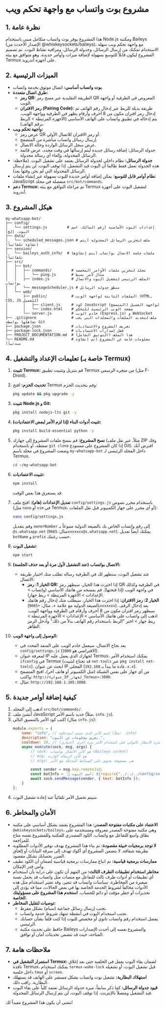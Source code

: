 # مشروع بوت واتساب مع واجهة تحكم ويب

## 1. نظرة عامة

هذا المشروع يوفر بوت واتساب متكامل مبني باستخدام Node.js ومكتبة Baileys (الإصدار الأحدث من @whiskeysockets/baileys)، مع واجهة تحكم ويب سهلة الاستخدام تمكنك من إرسال الرسائل، وجدولة الرسائل، ومراقبة نشاط البوت. تم تصميم المشروع ليكون قابلاً للتوسع بسهولة لإضافة ميزات وأوامر جديدة، وهو متوافق مع بيئة Termux على أجهزة أندرويد.

## 2. الميزات الرئيسية

*   **بوت واتساب أساسي:** اتصال موثوق بخدمة واتساب.
*   **طرق اتصال متعددة:**
    *   **رمز QR:** الطريقة التقليدية عبر مسح رمز QR المعروض في الطرفية أو واجهة الويب.
    *   **رمز الاقتران (Pairing Code):** طريقة بديلة للربط عبر إدخال رقم الهاتف ثم إدخال رمز اقتران مكون من 8 أحرف وأرقام يظهر في الطرفية وواجهة الويب، يتم إدخاله في تطبيق واتساب على الهاتف الأساسي (الأجهزة المرتبطة > الربط برقم الهاتف).
*   **واجهة تحكم ويب:**
    *   عرض رمز QR أو رمز الاقتران للاتصال الأولي.
    *   إرسال رسائل واتساب مباشرة من المتصفح.
    *   عرض سجل الرسائل الواردة وحالة الاتصال.
    *   جدولة الرسائل: إضافة رسائل جديدة ليتم إرسالها في وقت محدد، عرض قائمة الرسائل المجدولة، وإلغاء أي رسالة مجدولة.
*   **جدولة الرسائل:** نظام داخلي لجدولة الرسائل يعتمد على تشغيل البوت. (ملاحظة: هذه الجدولة تعمل فقط طالما أن البوت قيد التشغيل. إذا توقف البوت، لن يتم إرسال الرسائل المجدولة التي لم يحن وقتها بعد).
*   **نظام أوامر قابل للتوسع:** يمكن إضافة أوامر جديدة للبوت بسهولة عبر إنشاء ملفات JavaScript منفصلة في مجلد `src/bot/commands`.
*   **دعم Termux:** تم مراعاة التوافق مع بيئة Termux لتشغيل البوت على أجهزة أندرويد.

## 3. هيكل المشروع

```
my-whatsapp-bot/
├── config/
│   └── settings.js         # إعدادات البوت الأساسية (رقم المالك، اسم البوت، إلخ)
├── data/
│   └── scheduled_messages.json # ملف لتخزين الرسائل المجدولة (يتم إنشاؤه تلقائياً)
├── session/
│   └── baileys_auth_info/  # ملفات جلسة الاتصال بواتساب (يتم إنشاؤها تلقائياً)
├── src/
│   ├── bot/
│   │   ├── commands/         # مجلد لتخزين ملفات الأوامر المخصصة
│   │   │   └── ping.js       # مثال لأمر بسيط
│   │   ├── index.js          # الملف الرئيسي لتشغيل البوت والاتصال بواتساب
│   │   └── messageScheduler.js # منطق جدولة الرسائل
│   └── web/
│       ├── public/           # الملفات الثابتة لواجهة الويب (HTML, CSS, JS للعميل)
│       │   ├── client.js     # كود JavaScript لواجهة العميل (المتصفح)
│       │   └── index.html    # صفحة الويب الرئيسية للتحكم
│       └── server.js         # خادم الويب (Express.js) و WebSocket
├── .gitignore                # ملف لتحديد الملفات والمجلدات التي يجب تجاهلها بواسطة Git
├── package.json              # تعريف المشروع والاعتماديات
├── package-lock.json         # قفل إصدارات الاعتماديات
├── PROJECT_DOCUMENTATION.md  # هذا الملف (التوثيق الشامل)
└── README.md                 # معلومات عامة عن المشروع (تم إنشاؤه مبدئياً)
```

## 4. تعليمات الإعداد والتشغيل (خاصة بـ Termux)

1.  **تثبيت Termux:** قم بتنزيل وتثبيت تطبيق Termux من متجره الرسمي (مثل F-Droid).
2.  **تحديث الحزم:** افتح Termux وقم بتحديث الحزم:
    ```bash
    pkg update && pkg upgrade -y
    ```
3.  **تثبيت Node.js و Git:**
    ```bash
    pkg install nodejs-lts git -y
    ```
4.  **تثبيت أدوات البناء (إذا لزم الأمر لبعض الاعتماديات):**
    ```bash
    pkg install build-essential python -y
    ```
5.  **نسخ المشروع:** قم بنسخ ملفات المشروع إلى جهازك (مثلاً، عبر نقل ملف ZIP وفك ضغطه، أو باستخدام `git clone` إذا كان المشروع على مستودع Git).
    افترض أنك وضعت المشروع في مجلد باسم `my-whatsapp-bot` داخل المجلد الرئيسي لـ Termux.
    ```bash
    cd ~/my-whatsapp-bot
    ```
6.  **تثبيت الاعتماديات:**
    ```bash
    npm install
    ```
    قد يستغرق هذا بعض الوقت.

7.  **تعديل الإعدادات (هام):**
    افتح ملف `config/settings.js` باستخدام محرر نصوص (مثل `nano` أو `vim` في Termux، أو أي محرر على جهاز الكمبيوتر قبل نقل الملفات):
    ```bash
    nano config/settings.js
    ```
    وقم بتعديل `ownerNumber` إلى رقم واتساب الخاص بك بالصيغة الدولية متبوعاً بـ `@s.whatsapp.net` (مثال: `9665xxxxxxx@s.whatsapp.net`). يمكنك أيضاً تعديل `botName` و `prefix` حسب رغبتك.

8.  **تشغيل البوت:**
    ```bash
    npm start
    ```
9.  **الاتصال بواتساب (عند التشغيل لأول مرة أو بعد حذف الجلسة):**
    *   عند تشغيل البوت، ستظهر لك في الطرفية رسالة تطلب منك اختيار طريقة الاتصال:
        *   **الخيار 1: رمز QR:** إذا اخترت هذا الخيار، سيظهر رمز QR في الطرفية وكذلك في واجهة الويب (إذا فتحتها). قم بمسحه من هاتفك الأساسي (واتساب > الإعدادات > الأجهزة المرتبطة > ربط جهاز).
        *   **الخيار 2: رمز الاقتران:** إذا اخترت هذا الخيار، سيطلب منك إدخال رقم هاتفك (بالصيغة الدولية مع علامة +، مثال: `+9665xxxxxxx`). بعد إدخال الرقم، سيظهر رمز اقتران مكون من 8 أحرف وأرقام في الطرفية وواجهة الويب. اذهب إلى واتساب على هاتفك الأساسي > الإعدادات > الأجهزة المرتبطة > ربط جهاز > اختر "الربط باستخدام رقم الهاتف بدلاً من ذلك" وأدخل الرمز الظاهر.

10. **الوصول إلى واجهة الويب:**
    *   بعد نجاح الاتصال، سيعمل خادم الويب على المنفذ المحدد في `config/settings.js` (الافتراضي هو `3000`).
    *   لمعرفة عنوان IP لجهازك الذي يعمل عليه Termux، يمكنك استخدام الأمر `ifconfig` في Termux (قد تحتاج لتثبيت `net-tools` عبر `pkg install net-tools`). ابحث عن عنوان IP المحلي (عادة ما يبدأ بـ `192.168.x.x`).
    *   من أي جهاز على نفس الشبكة (مثل الكمبيوتر أو هاتف آخر)، افتح المتصفح واكتب: `http://<عنوان_IP_لجهاز_Termux>:3000`.
    *   مثال: `http://192.168.1.105:3000`.

## 5. كيفية إضافة أوامر جديدة

1.  اذهب إلى المجلد `src/bot/commands/`.
2.  أنشئ ملف JavaScript جديد باسم الأمر (مثلاً، `info.js`).
3.  اكتب كود الأمر بالتنسيق التالي (مثال `info.js`):
    ```javascript
    module.exports = {
        name: "info", // اسم الأمر الذي سيتم استدعاؤه (مثلاً: .info)
        description: "يعرض معلومات عن البوت.",
        cooldown: 10, // فترة الانتظار بالثواني قبل استخدام الأمر مرة أخرى (اختياري)
        async execute(sock, msg, args) {
            // sock: هو كائن الاتصال بواتساب (Baileys socket)
            // msg: هو كائن الرسالة الواردة
            // args: هي مصفوفة تحتوي على الوسائط المدخلة مع الأمر

            const sender = msg.key.remoteJid;
            const botInfo = `🤖 اسم البوت: ${require("../../../config/settings").botName}\n👨‍💻 المطور: Manus AI`;
            await sock.sendMessage(sender, { text: botInfo });
        }
    };
    ```
4.  سيتم تحميل الأمر تلقائياً عند إعادة تشغيل البوت.

## 6. الأمان والمخاطر

*   **الاعتماد على مكتبات مفتوحة المصدر:** هذا المشروع يعتمد بشكل أساسي على مكتبة `@whiskeysockets/baileys`، وهي مكتبة مفتوحة المصدر معروفة ومستخدمة على نطاق واسع للتفاعل مع واتساب. الكود المصدري للمكتبة وللمشروع نفسه متاح للمراجعة.
*   **لا توجد برمجيات خبيثة مقصودة:** تم بناء هذا المشروع بهدف توفير الأدوات المطلوبة بطريقة شفافة. لا يتضمن المشروع أي أكواد تهدف إلى سرقة البيانات أو إلحاق الضرر بحسابك بشكل مقصود.
*   **ممارسات برمجية قياسية:** تم اتباع ممارسات برمجية قياسية لضمان أن الكود نظيف وآمن قدر الإمكان.
*   **مخاطر استخدام تطبيقات الطرف الثالث:** من المهم أن تكون على دراية بأن استخدام أي تطبيقات أو أدوات طرف ثالث للتفاعل مع منصات مثل واتساب قد يحمل نسبة صغيرة من المخاطرة. سياسات واتساب قد تتغير، وقد تعتبر استخدام مثل هذه الأدوات مخالفاً لشروط الخدمة الخاصة بها في بعض الحالات، مما قد يؤدي إلى تحذيرات أو حظر مؤقت أو دائم للحساب. **استخدم هذا المشروع على مسؤوليتك الخاصة.**
*   **توصيات لتقليل المخاطر:**
    *   تجنب إرسال رسائل جماعية (سبام) بشكل مفرط.
    *   تجنب استخدام البوت في أنشطة تنتهك شروط خدمة واتساب.
    *   يفضل استخدام رقم واتساب ثانوي أو مخصص للبوت إذا كنت قلقاً بشأن حسابك الرئيسي.
    *   حافظ على تحديث مكتبة Baileys والمشروع نفسه إلى أحدث الإصدارات المتاحة، حيث قد تتضمن تحديثات أمان أو توافق.

## 7. ملاحظات هامة

*   **استمرار التشغيل في Termux:** لضمان بقاء البوت يعمل في الخلفية حتى بعد إغلاق نافذة Termux، يمكنك استخدام `termux-wake-lock` قبل تشغيل البوت، أو تشغيله داخل جلسة `tmux` أو `screen`.
*   **استهلاك البطارية:** تشغيل بوت واتساب بشكل مستمر على الهاتف قد يستهلك البطارية. راقب ذلك.
*   **قيود جدولة الرسائل:** كما ذكر سابقاً، ميزة جدولة الرسائل تعتمد كلياً على بقاء البوت قيد التشغيل ومتصلاً بالإنترنت. إذا توقف البوت، لن يتم إرسال الرسائل المجدولة.

نتمنى أن يكون هذا المشروع مفيداً لك!
